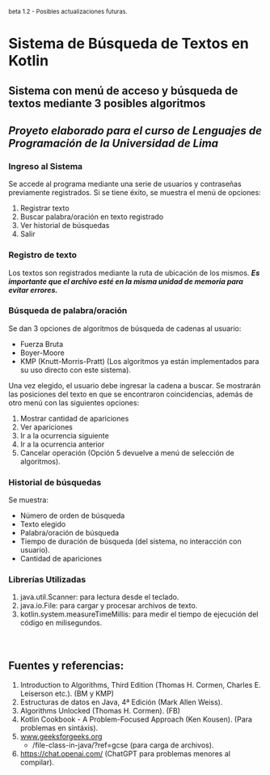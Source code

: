 <sub>beta 1.2 - Posibles actualizaciones futuras.</sub>
# Sistema de Búsqueda de Textos en Kotlin
## Sistema con menú de acceso y búsqueda de textos mediante 3 posibles algoritmos
## *Proyeto elaborado para el curso de Lenguajes de Programación de la Universidad de Lima*

### Ingreso al Sistema
Se accede al programa mediante una serie de usuarios y contraseñas previamente registrados. Si se tiene éxito, se muestra el menú de opciones:
  1. Registrar texto
  2. Buscar palabra/oración en texto registrado
  3. Ver historial de búsquedas
  4. Salir

### Registro de texto
Los textos son registrados mediante la ruta de ubicación de los mismos.
***Es importante que el archivo esté en la misma unidad de memoria para evitar errores.***

### Búsqueda de palabra/oración
Se dan 3 opciones de algoritmos de búsqueda de cadenas al usuario:
- Fuerza Bruta
- Boyer-Moore
- KMP (Knutt-Morris-Pratt)
(Los algoritmos ya están implementados para su uso directo con este sistema).

Una vez elegido, el usuario debe ingresar la cadena a buscar. Se mostrarán las posiciones del texto en que se encontraron coincidencias, además de otro menú con las siguientes opciones:
  1. Mostrar cantidad de apariciones
  2. Ver apariciones
  3. Ir a la ocurrencia siguiente
  4. Ir a la ocurrencia anterior
  5. Cancelar operación
(Opción 5 devuelve a menú de selección de algoritmos).

### Historial de búsquedas
Se muestra:
- Número de orden de búsqueda
- Texto elegido
- Palabra/oración de búsqueda
- Tiempo de duración de búsqueda (del sistema, no interacción con usuario).
- Cantidad de apariciones

### Librerías Utilizadas
1. java.util.Scanner: para lectura desde el teclado.
2. java.io.File: para cargar y procesar archivos de texto.
3. kotlin.system.measureTimeMillis: para medir el tiempo de ejecución del código en milisegundos.

*ㅤ*
## Fuentes y referencias:
1. Introduction to Algorithms, Third Edition (Thomas H. Cormen, Charles E. Leiserson etc.). (BM y KMP)
2. Estructuras de datos en Java, 4ª Edición (Mark Allen Weiss).
3. Algorithms Unlocked (Thomas H. Cormen). (FB)
4. Kotlin Cookbook - A Problem-Focused Approach (Ken Kousen). (Para problemas en sintáxis).
5. www.geeksforgeeks.org
    - /file-class-in-java/?ref=gcse (para carga de archivos).
6. https://chat.openai.com/ (ChatGPT para problemas menores al compilar).
